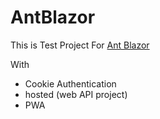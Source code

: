 # AntBlazor

This is Test Project For [Ant Blazor](https://antblazor.com/)

With
- Cookie Authentication
- hosted (web API project)
- PWA
